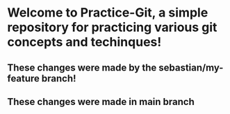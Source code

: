# Welcome to Practice-Git, a simple repository for practicing various git concepts and techinques!

## These changes were made by the sebastian/my-feature branch!

## These changes were made in main branch

